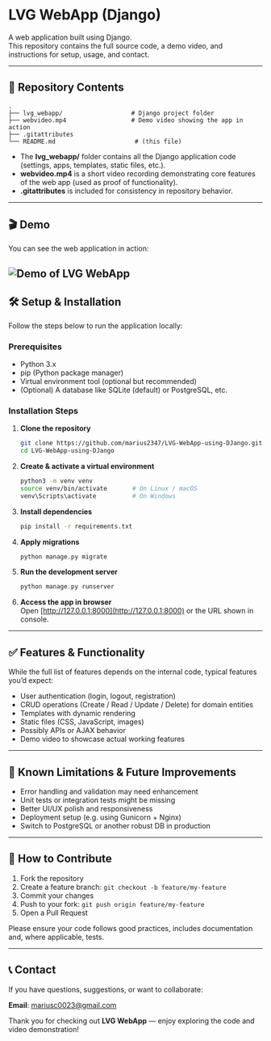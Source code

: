 # LVG WebApp (Django)

A web application built using Django.  
This repository contains the full source code, a demo video, and instructions for setup, usage, and contact.

---

## 💾 Repository Contents

```
.
├── lvg_webapp/                   # Django project folder
├── webvideo.mp4                  # Demo video showing the app in action
├── .gitattributes
└── README.md                      # (this file)
```

- The **lvg_webapp/** folder contains all the Django application code (settings, apps, templates, static files, etc.).
- **webvideo.mp4** is a short video recording demonstrating core features of the web app (used as proof of functionality).
- **.gitattributes** is included for consistency in repository behavior.

---

## 🎬 Demo 

You can see the web application in action:

![Demo of LVG WebApp](webvideo.gif)
---

## 🛠️ Setup & Installation

Follow the steps below to run the application locally:

### Prerequisites

- Python 3.x  
- pip (Python package manager)  
- Virtual environment tool (optional but recommended)  
- (Optional) A database like SQLite (default) or PostgreSQL, etc.

### Installation Steps

1. **Clone the repository**  
   ```bash
   git clone https://github.com/marius2347/LVG-WebApp-using-DJango.git
   cd LVG-WebApp-using-DJango
   ```

2. **Create & activate a virtual environment**  
   ```bash
   python3 -m venv venv
   source venv/bin/activate       # On Linux / macOS
   venv\Scripts\activate          # On Windows
   ```

3. **Install dependencies**  
   ```bash
   pip install -r requirements.txt
   ```

4. **Apply migrations**  
   ```bash
   python manage.py migrate
   ```

5. **Run the development server**  
   ```bash
   python manage.py runserver
   ```

6. **Access the app in browser**  
   Open [http://127.0.0.1:8000](http://127.0.0.1:8000) or the URL shown in console.

---

## ✅ Features & Functionality

While the full list of features depends on the internal code, typical features you’d expect:

- User authentication (login, logout, registration)  
- CRUD operations (Create / Read / Update / Delete) for domain entities  
- Templates with dynamic rendering  
- Static files (CSS, JavaScript, images)  
- Possibly APIs or AJAX behavior  
- Demo video to showcase actual working features

---

## 🚧 Known Limitations & Future Improvements

- Error handling and validation may need enhancement  
- Unit tests or integration tests might be missing  
- Better UI/UX polish and responsiveness  
- Deployment setup (e.g. using Gunicorn + Nginx)  
- Switch to PostgreSQL or another robust DB in production

---

## 🧩 How to Contribute

1. Fork the repository  
2. Create a feature branch: `git checkout -b feature/my-feature`  
3. Commit your changes  
4. Push to your fork: `git push origin feature/my-feature`  
5. Open a Pull Request  

Please ensure your code follows good practices, includes documentation and, where applicable, tests.

---

## 📞 Contact

If you have questions, suggestions, or want to collaborate:

**Email**: mariusc0023@gmail.com


Thank you for checking out **LVG WebApp** — enjoy exploring the code and video demonstration!

